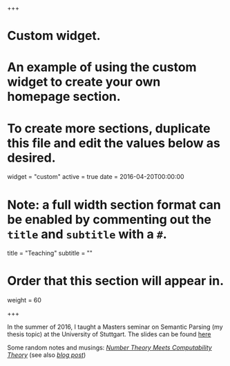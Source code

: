 +++
# Custom widget.
# An example of using the custom widget to create your own homepage section.
# To create more sections, duplicate this file and edit the values below as desired.
widget = "custom"
active = true
date = 2016-04-20T00:00:00

# Note: a full width section format can be enabled by commenting out the `title` and `subtitle` with a `#`.
title = "Teaching"
subtitle = ""

# Order that this section will appear in.
weight = 60

+++

In the summer of 2016, I taught a Masters seminar on Semantic Parsing
(my thesis topic) at the University of Stuttgart. The slides can be
found
[here](http://www.ims.uni-stuttgart.de/institut/mitarbeiter/kyle/wssp_course.html)


Some random notes and musings: [*Number Theory Meets Computability
Theory*](https://www.krichardson.me/files/h10.pdf) (see also [*blog post*](https://www.nlp-kyle.com/post/number_computability/))
